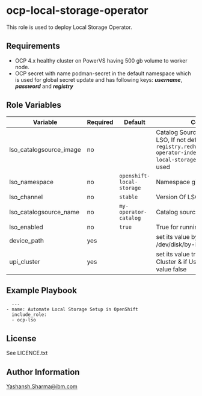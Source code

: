 ocp-local-storage-operator
=========

This role is used to deploy Local Storage Operator.

Requirements
------------

- OCP 4.x healthy cluster on PowerVS having 500 gb volume to worker node.
- OCP secret with name podman-secret in the default namespace which is used for global secret update and has following keys: 
   ***username***, ***password*** and ***registry***

Role Variables
--------------
| Variable                       | Required | Default     | Comments                                       |
|--------------------------------|----------|-------------|------------------------------------------------|
| lso_catalogsource_image        | no       |             | Catalog Source index image for LSO, If not defined then `registry.redhat.io/redhat/redhat-operator-index:v4.18-prerelease-local-storage-operator` will be used    |
| lso_namespace                  | no       | `openshift-local-storage`    | Namespace given for LSO    |
| lso_channel                    | no       |  `stable`    | Version Of LSO to be installed    |
| lso_catalogsource_name         | no       |  `my-operator-catalog`    | Catalog source name for LSO    |
| lso_enabled                    | no       |  `true`    | True for running playbook    |
| device_path                    | yes       |      | set its value by running "ls /dev/disk/by-id/" in your cluster    |
| upi_cluster                    | yes       |      | set its value true if using UPI Cluster & if Using IPI Cluster set its value false    |

Example Playbook
----------------

```
  ---
- name: Automate Local Storage Setup in OpenShift
  include_role:
  - ocp-lso
```

License
------------------

See LICENCE.txt


Author Information
------------------

Yashansh.Sharma@ibm.com